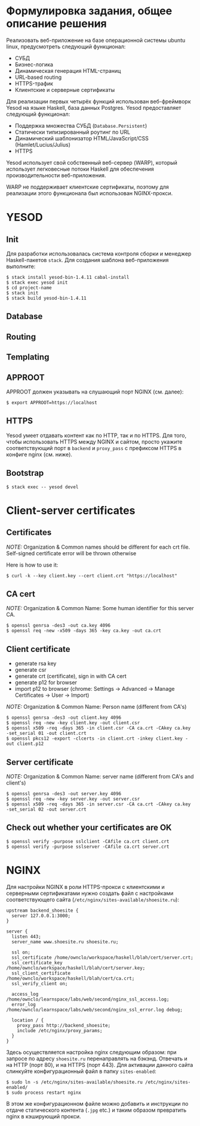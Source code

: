 Формулировка задания, общее описание решения
============================================

Реализовать веб-приложение на базе операционной системы
ubuntu linux, предусмотреть следующий функционал:

- СУБД
- Бизнес-логика
- Динамическая генерация HTML-страниц
- URL-based routing
- HTTPS-трафик
- Клиентские и серверные сертификаты

Для реализации первых четырёх функций использован
веб-фреймворк Yesod на языке Haskell, база данных
Postgres. Yesod предоставляет следующий функционал:

- Поддержка множества СУБД (`Database.Persistent`)
- Статически типизированный роутинг по URL
- Динамический шаблонизатор HTML/JavaScript/CSS (Hamlet/Lucius/Julius)
- HTTPS

Yesod использует свой собственный веб-сервер (WARP),
который использует легковесные потоки Haskell для
обеспечения производительности веб-приложения.

WARP не поддерживает клиентские сертификаты, поэтому
для реализации этого функционала был использован NGINX-прокси.

YESOD
=====

Init
----

Для разработки использовалась система контроля сборки
и менеджер Haskell-пакетов `stack`. Для создания
шаблона веб-приложения выполните:

    $ stack install yesod-bin-1.4.11 cabal-install
    $ stack exec yesod init
    $ cd project-name
    $ stack init
    $ stack build yesod-bin-1.4.11

Database
--------

Routing
-------

Templating
----------

APPROOT
-------

APPROOT должен указывать на слушающий порт NGINX (см. далее):

    $ export APPROOT=https://localhost

HTTPS
-----

Yesod умеет отдавать контент как по HTTP, так и по HTTPS.
Для того, чтобы использовать HTTPS между NGINX и сайтом,
просто укажите соответствующий порт в `backend` и `proxy_pass`
с префиксом HTTPS в конфиге nginx (см. ниже).

Bootstrap
---------

    $ stack exec -- yesod devel

Client-server certificates
==========================

Certificates
------------

*NOTE:* Organization & Common names should be different for each crt file. Self-signed certificate error will be thrown otherwise

Here is how to use it:

    $ curl -k --key client.key --cert client.crt "https://localhost"

CA cert
-------

*NOTE:* Organization & Common Name: Some human identifier for this server CA.

    $ openssl genrsa -des3 -out ca.key 4096
    $ openssl req -new -x509 -days 365 -key ca.key -out ca.crt

Client certificate
------------------

* generate rsa key
* generate csr
* generate crt (certificate), sign in with CA cert
* generate p12 for browser
* import p12 to browser (chrome: Settings -> Advanced -> Manage Certificates -> User -> Import)

*NOTE:* Organization & Common Name: Person name (different from CA's)

    $ openssl genrsa -des3 -out client.key 4096
    $ openssl req -new -key client.key -out client.csr
    $ openssl x509 -req -days 365 -in client.csr -CA ca.crt -CAkey ca.key -set_serial 01 -out client.crt
    $ openssl pkcs12 -export -clcerts -in client.crt -inkey client.key -out client.p12

Server certificate
------------------

*NOTE:* Organization & Common Name: server name (different from CA's and client's)

    $ openssl genrsa -des3 -out server.key 4096
    $ openssl req -new -key server.key -out server.csr
    $ openssl x509 -req -days 365 -in server.csr -CA ca.crt -CAkey ca.key -set_serial 02 -out server.crt

Check out whether your certificates are OK
------------------------------------------

    $ openssl verify -purpose sslclient -CAfile ca.crt client.crt 
    $ openssl verify -purpose sslserver -CAfile ca.crt server.crt 

NGINX
=====

Для настройки NGINX в роли HTTPS-прокси с клиентскими
и серверными сертификатами нужно создать файл с
настройками соответствующего сайта (`/etc/nginx/sites-available/shoesite.ru`):

    upstream backend_shoesite {
      server 127.0.0.1:3000;
    }

    server {
      listen 443;
      server_name www.shoesite.ru shoesite.ru;

      ssl on;
      ssl_certificate /home/ownclo/workspace/haskell/blah/cert/server.crt;
      ssl_certificate_key /home/ownclo/workspace/haskell/blah/cert/server.key;
      ssl_client_certificate /home/ownclo/workspace/haskell/blah/cert/ca.crt;
      ssl_verify_client on;

      access_log /home/ownclo/learnspace/labs/web/second/nginx_ssl_access.log;
      error_log /home/ownclo/learnspace/labs/web/second/nginx_ssl_error.log debug;

      location / {
        proxy_pass http://backend_shoesite;
        include /etc/nginx/proxy_params;
      }
    }

Здесь осуществляется настройка nginx следующим образом: при запросе по
адресу `shoesite.ru` перенаправлять на бэкэнд. Отвечать и на HTTP (порт 80),
и на HTTPS (порт 443). Для активации данного сайта слинкуйте конфигурационный
файл в папку `sites-enabled`:

    $ sudo ln -s /etc/nginx/sites-available/shoesite.ru /etc/nginx/sites-enabled/
    $ sudo process restart nginx

В этом же конфигурационном файле можно добавить и инструкции по отдаче
статического контента (`.jpg` etc.) и таким образом превратить nginx
в кэширующий прокси.